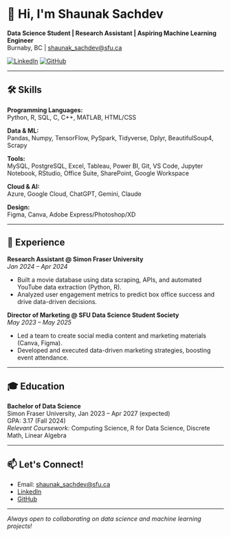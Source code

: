 # 👋 Hi, I'm Shaunak Sachdev

**Data Science Student | Research Assistant | Aspiring Machine Learning Engineer**  
Burnaby, BC | shaunak_sachdev@sfu.ca

[![LinkedIn](https://img.shields.io/badge/LinkedIn-blue?logo=linkedin)](https://www.linkedin.com/in/shaunaksachdev) 
[![GitHub](https://img.shields.io/badge/GitHub-181717?logo=github)](https://github.com/shaunaksachdev)

---

## 🛠️ Skills

**Programming Languages:**  
Python, R, SQL, C, C++, MATLAB, HTML/CSS

**Data & ML:**  
Pandas, Numpy, TensorFlow, PySpark, Tidyverse, Dplyr, BeautifulSoup4, Scrapy

**Tools:**  
MySQL, PostgreSQL, Excel, Tableau, Power BI, Git, VS Code, Jupyter Notebook, RStudio, Office Suite, SharePoint, Google Workspace

**Cloud & AI:**  
Azure, Google Cloud, ChatGPT, Gemini, Claude

**Design:**  
Figma, Canva, Adobe Express/Photoshop/XD

---

## 💼 Experience

**Research Assistant @ Simon Fraser University**  
*Jan 2024 – Apr 2024*  
- Built a movie database using data scraping, APIs, and automated YouTube data extraction (Python, R).
- Analyzed user engagement metrics to predict box office success and drive data-driven decisions.


**Director of Marketing @ SFU Data Science Student Society**  
*May 2023 – May 2025*  
- Led a team to create social media content and marketing materials (Canva, Figma).
- Developed and executed data-driven marketing strategies, boosting event attendance.

---


## 🎓 Education

**Bachelor of Data Science**  
Simon Fraser University, Jan 2023 – Apr 2027 (expected)  
GPA: 3.17 (Fall 2024)  
*Relevant Coursework:* Computing Science, R for Data Science, Discrete Math, Linear Algebra

---

## 📫 Let's Connect!

- Email: shaunak_sachdev@sfu.ca
- [LinkedIn](https://www.linkedin.com/in/shaunaksachdev)
- [GitHub](https://github.com/shaunaksachdev)

---

*Always open to collaborating on data science and machine learning projects!*
